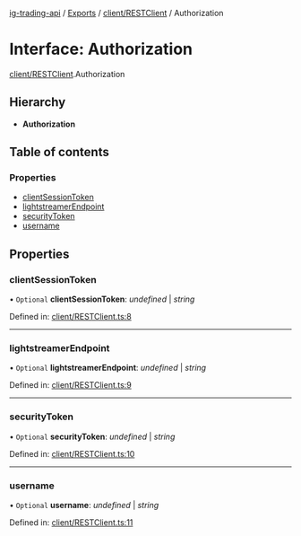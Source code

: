 [ig-trading-api](../README.md) / [Exports](../modules.md) / [client/RESTClient](../modules/client_restclient.md) / Authorization

# Interface: Authorization

[client/RESTClient](../modules/client_restclient.md).Authorization

## Hierarchy

- **Authorization**

## Table of contents

### Properties

- [clientSessionToken](client_restclient.authorization.md#clientsessiontoken)
- [lightstreamerEndpoint](client_restclient.authorization.md#lightstreamerendpoint)
- [securityToken](client_restclient.authorization.md#securitytoken)
- [username](client_restclient.authorization.md#username)

## Properties

### clientSessionToken

• `Optional` **clientSessionToken**: _undefined_ \| _string_

Defined in: [client/RESTClient.ts:8](https://github.com/bennycode/ig-trading-api/blob/76cc822/src/client/RESTClient.ts#L8)

---

### lightstreamerEndpoint

• `Optional` **lightstreamerEndpoint**: _undefined_ \| _string_

Defined in: [client/RESTClient.ts:9](https://github.com/bennycode/ig-trading-api/blob/76cc822/src/client/RESTClient.ts#L9)

---

### securityToken

• `Optional` **securityToken**: _undefined_ \| _string_

Defined in: [client/RESTClient.ts:10](https://github.com/bennycode/ig-trading-api/blob/76cc822/src/client/RESTClient.ts#L10)

---

### username

• `Optional` **username**: _undefined_ \| _string_

Defined in: [client/RESTClient.ts:11](https://github.com/bennycode/ig-trading-api/blob/76cc822/src/client/RESTClient.ts#L11)
